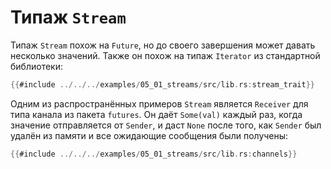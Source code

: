 # Типаж `Stream`

Типаж `Stream` похож на `Future`, но до своего завершения может давать несколько
значений. Также он похож на типаж `Iterator` из стандартной библиотеки:

```rust
{{#include ../../../examples/05_01_streams/src/lib.rs:stream_trait}}
```

Одним из распространённых примеров `Stream` является `Receiver` для типа канала из
пакета `futures`. Он даёт `Some(val)` каждый раз, когда значение отправляется
от `Sender`, и даст `None` после того, как `Sender` был удалён из памяти и все
ожидающие сообщения были получены:

```rust
{{#include ../../../examples/05_01_streams/src/lib.rs:channels}}
```
